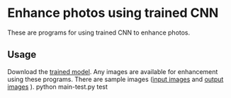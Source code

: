 # Enhance photos using trained CNN
These are programs for using trained CNN to enhance photos.

## Usage 
Download the [trained model](https://waseda.box.com/s/ag2y6uup0eq5lsqb39lppf46bvey8vt1).
Any images are available for enhancement using these programs.
There are sample images ([input images](https://waseda.box.com/s/4k7dyqennzs2j2ub3z9mvaat2o2msre4) and [output images](https://waseda.box.com/s/ji9xwu2mnjzhyx5p5a6a4qq8lni7pv16) ). 
	python main-test.py test
